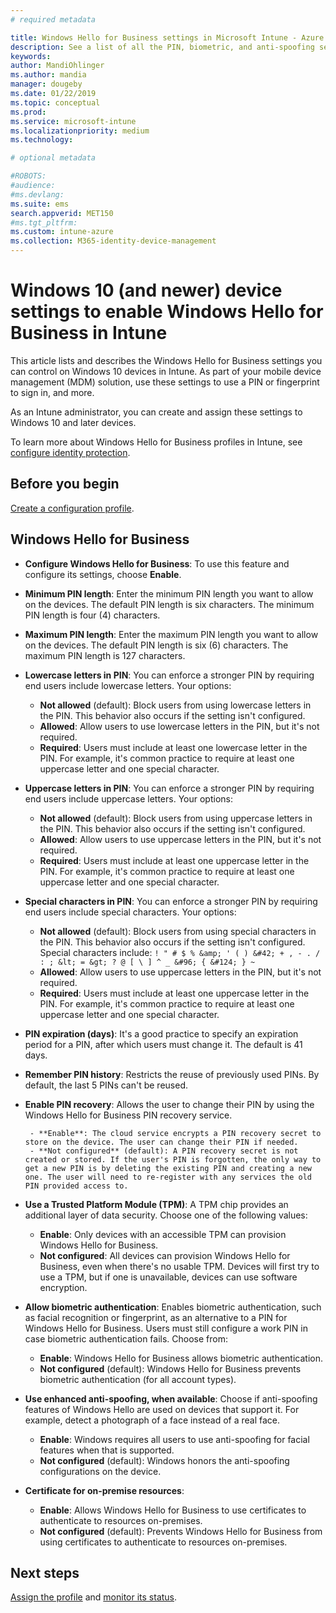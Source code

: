 ```yaml
---
# required metadata

title: Windows Hello for Business settings in Microsoft Intune - Azure | Microsoft Docs
description: See a list of all the PIN, biometric, and anti-spoofing settings in an identity protection profile to use and configure Windows Hello for Business on Windows 10 devices in Microsoft Intune.
keywords:
author: MandiOhlinger
ms.author: mandia
manager: dougeby
ms.date: 01/22/2019
ms.topic: conceptual
ms.prod:
ms.service: microsoft-intune
ms.localizationpriority: medium
ms.technology:

# optional metadata

#ROBOTS:
#audience:
#ms.devlang:
ms.suite: ems
search.appverid: MET150
#ms.tgt_pltfrm:
ms.custom: intune-azure
ms.collection: M365-identity-device-management
---
```


# Windows 10 (and newer) device settings to enable Windows Hello for Business in Intune

This article lists and describes the Windows Hello for Business settings you can control on Windows 10 devices in Intune. As part of your mobile device management (MDM) solution, use these settings to use a PIN or fingerprint to sign in, and more.

As an Intune administrator, you can create and assign these settings to Windows 10 and later devices.

To learn more about Windows Hello for Business profiles in Intune, see [configure identity protection](identity-protection-configure.md).

## Before you begin

[Create a configuration profile](identity-protection-configure.md#create-the-device-profile).

## Windows Hello for Business

- **Configure Windows Hello for Business**: To use this feature and configure its settings, choose **Enable**.
- **Minimum PIN length**: Enter the minimum PIN length you want to allow on the devices. The default PIN length is six characters. The minimum PIN length is four (4) characters.
- **Maximum PIN length**: Enter the maximum PIN length you want to allow on the devices. The default PIN length is six (6) characters. The maximum PIN length is 127 characters.  
- **Lowercase letters in PIN**: You can enforce a stronger PIN by requiring end users include lowercase letters. Your options:

  - **Not allowed** (default): Block users from using lowercase letters in the PIN. This behavior also occurs if the setting isn't configured.
  - **Allowed**: Allow users to use lowercase letters in the PIN, but it's not required.
  - **Required**: Users must include at least one lowercase letter in the PIN. For example, it's common practice to require at least one uppercase letter and one special character.

- **Uppercase letters in PIN**: You can enforce a stronger PIN by requiring end users include uppercase letters. Your options:

  - **Not allowed** (default): Block users from using uppercase letters in the PIN. This behavior also occurs if the setting isn't configured.
  - **Allowed**: Allow users to use uppercase letters in the PIN, but it's not required.
  - **Required**: Users must include at least one uppercase letter in the PIN. For example, it's common practice to require at least one uppercase letter and one special character.

- **Special characters in PIN**: You can enforce a stronger PIN by requiring end users include special characters. Your options:

  - **Not allowed** (default): Block users from using special characters in the PIN. This behavior also occurs if the setting isn't configured.
    Special characters include: `! " # $ % &amp; ' ( ) &#42; + , - . / : ; &lt; = &gt; ? @ [ \ ] ^ _ &#96; { &#124; } ~`
  - **Allowed**: Allow users to use uppercase letters in the PIN, but it's not required.
  - **Required**: Users must include at least one uppercase letter in the PIN. For example, it's common practice to require at least one uppercase letter and one special character.

- **PIN expiration (days)**: It's a good practice to specify an expiration period for a PIN, after which users must change it. The default is 41 days.

- **Remember PIN history**: Restricts the reuse of previously used PINs. By default, the last 5 PINs can't be reused.  
- **Enable PIN recovery**: Allows the user to change their PIN by using the Windows Hello for Business PIN recovery service.

       - **Enable**: The cloud service encrypts a PIN recovery secret to store on the device. The user can change their PIN if needed.  
       - **Not configured** (default): A PIN recovery secret is not created or stored. If the user's PIN is forgotten, the only way to get a new PIN is by deleting the existing PIN and creating a new one. The user will need to re-register with any services the old PIN provided access to.  

- **Use a Trusted Platform Module (TPM)**: A TPM chip provides an additional layer of data security. Choose one of the following values:  
  - **Enable**: Only devices with an accessible TPM can provision Windows Hello for Business.
  - **Not configured**: All devices can provision Windows Hello for Business, even when there's no usable TPM. Devices will first try to use a TPM, but if one is unavailable, devices can use software encryption.  

- **Allow biometric authentication**: Enables biometric authentication, such as facial recognition or fingerprint, as an alternative to a PIN for Windows Hello for Business. Users must still configure a work PIN in case biometric authentication fails. Choose from:

  - **Enable**: Windows Hello for Business allows biometric authentication.
  - **Not configured** (default): Windows Hello for Business prevents biometric authentication (for all account types).

- **Use enhanced anti-spoofing, when available**: Choose if anti-spoofing features of Windows Hello are used on devices that support it. For example, detect a photograph of a face instead of a real face.

  - **Enable**: Windows requires all users to use anti-spoofing for facial features when that is supported.  
  - **Not configured** (default): Windows honors the anti-spoofing configurations on the device.

- **Certificate for on-premise resources**: 

  - **Enable**: Allows Windows Hello for Business to use certificates to authenticate to resources on-premises.
  - **Not configured** (default): Prevents Windows Hello for Business from using certificates to authenticate to resources on-premises.  

## Next steps

[Assign the profile](device-profile-assign.md) and [monitor its status](device-profile-monitor.md).
